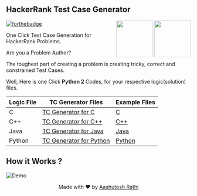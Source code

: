 ## HackerRank Test Case Generator

[<img src="https://image.flaticon.com/icons/svg/180/180867.svg" align="right" width="100">](#)
[<img src="https://brandfolder.com/hackerrank/logo/hackerrank-primary-logo.png" align="right" width="100">](https://www.hackerrank.com/)

[![forthebadge](http://forthebadge.com/images/badges/made-with-python.svg)](http://forthebadge.com)


One Click Test Case Generation for HackerRank Problems.

Are you a Problem Author?

The toughest part of creating a problem is creating tricky, correct and constrained Test Cases.

Well, Here is one Click **Python 2** Codes, for your respective logic(solution) files.

Logic File | TC Generator Files | Example Files |
------------------ | ------------- | ---------------
C | [TC Generator for C](TC-Generators/TCGenForC.py) | [C](Examples/C) |
C++ | [TC Generator for C++](TC-Generators/TCGenForC++.py) | [C++](Examples/C++) |
Java | [TC Generator for Java](TC-Generators/TCGenForJava.py) | [Java](Examples/Java) |
Python | [TC Generator for Python](TC-Generators/TCGenForPy.py) | [Python](Examples/Python) |


## How it Works ?

![Demo](https://image.ibb.co/khsiyw/out.gif)



<p align="center"> Made with ❤ by <a href="https://github.com/aashutoshrathi">Aashutosh Rathi</a></p>
